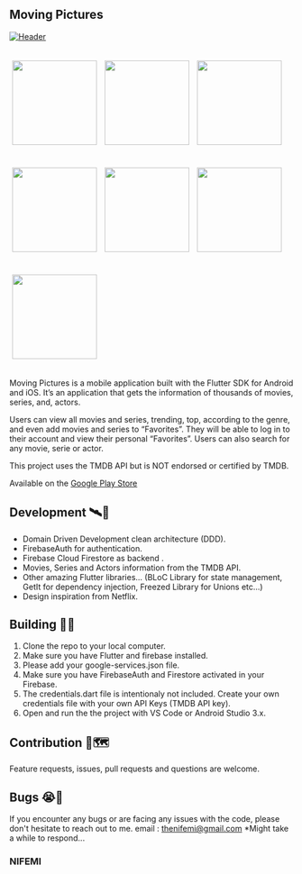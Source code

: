 ## Moving Pictures

[![Header](https://raw.githubusercontent.com/thenifemi/movingPictures/main/screenshots/MP-Banner.png "Header")](https://play.google.com/store/apps/details?id=com.nifemi.movingPictures)

<p>
    <img src="https://raw.githubusercontent.com/thenifemi/movingPictures/main/screenshots/1.png" width="150px" height="auto" hspace="5" vspace="20"/>
    <img src="https://raw.githubusercontent.com/thenifemi/movingPictures/main/screenshots/2.png" width="150px" height="auto" hspace="5" vspace="20"/>
    <img src="https://raw.githubusercontent.com/thenifemi/movingPictures/main/screenshots/3.png" width="150px" height="auto" hspace="5" vspace="20"/>
    <img src="https://raw.githubusercontent.com/thenifemi/movingPictures/main/screenshots/4.png" width="150px" height="auto" hspace="5" vspace="20"/>
    <img src="https://raw.githubusercontent.com/thenifemi/movingPictures/main/screenshots/5.png" width="150px" height="auto" hspace="5" vspace="20"/>
    <img src="https://raw.githubusercontent.com/thenifemi/movingPictures/main/screenshots/6.png" width="150px" height="auto" hspace="5" vspace="20"/>
    <img src="https://raw.githubusercontent.com/thenifemi/movingPictures/main/screenshots/7.png" width="150px" height="auto" hspace="5" vspace="20"/>
  
</p>

Moving Pictures is a mobile application built with the Flutter SDK for Android and iOS. It’s an application that gets the information of thousands of movies, series, and, actors.

Users can view all movies and series, trending, top, according to the genre, and even add movies and series to “Favorites”. They will be able to log in to their account and view their personal “Favorites”. Users can also search for any movie, serie or actor.

This project uses the TMDB API but is NOT endorsed or certified by TMDB.

Available on the [Google Play Store](https://play.google.com/store/apps/details?id=com.nifemi.movingPictures)

## Development 🛰🚢

- Domain Driven Development clean architecture (DDD).
- FirebaseAuth for authentication.
- Firebase Cloud Firestore as backend .
- Movies, Series and Actors information from the TMDB API.
- Other amazing Flutter libraries... (BLoC Library for state management, GetIt for dependency injection, Freezed Library for Unions etc...)
- Design inspiration from Netflix.

## Building 🏢🚀

1. Clone the repo to your local computer.
2. Make sure you have Flutter and firebase installed.
3. Please add your google-services.json file.
4. Make sure you have FirebaseAuth and Firestore activated in your Firebase.
5. The credentials.dart file is intentionaly not included. Create your own credentials file with your own API Keys (TMDB API key).
6. Open and run the the project with VS Code or Android Studio 3.x.

## Contribution 🍕🗺

Feature requests, issues, pull requests and questions are welcome.

## Bugs 😭🐛

If you encounter any bugs or are facing any issues with the code, please don't hesitate to reach out to me. email : thenifemi@gmail.com
*Might take a while to respond...

### NIFEMI
